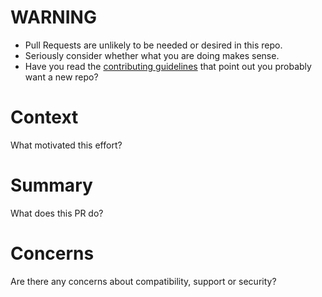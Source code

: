 # WARNING

* Pull Requests are unlikely to be needed or desired in this repo.
* Seriously consider whether what you are doing makes sense.
* Have you read the [contributing guidelines](https://github.com/fini-net/fini-projects/blob/main/CONTRIBUTING.md#starting-a-new-project) that point out you probably want a new repo?

# Context

What motivated this effort?

# Summary

What does this PR do?

# Concerns

Are there any concerns about compatibility, support or security?
